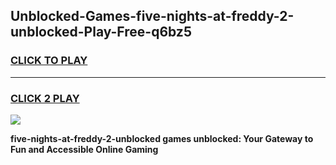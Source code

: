 
## Unblocked-Games-five-nights-at-freddy-2-unblocked-Play-Free-q6bz5
<h3>
<a href="https://premium76.site?title=five-nights-at-freddy-2-unblocked&ref=18A1">CLICK TO PLAY</a></h3>
<hr>

<h3>
<a href="https://premium76.site?title=five-nights-at-freddy-2-unblocked&ref=18A1">CLICK 2 PLAY</a>
  
</h3>

<a href="https://premium76.site?title=five-nights-at-freddy-2-unblocked&ref=18A1"><img src="https://clearcache.store/games.png"></a>


**five-nights-at-freddy-2-unblocked games unblocked: Your Gateway to Fun and Accessible Online Gaming**
